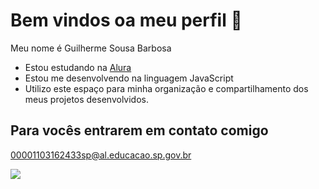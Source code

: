 # Bem vindos oa meu perfil 💙
 Meu nome é Guilherme Sousa Barbosa

 - Estou estudando na [Alura](https://alura.com.br)
- Estou me desenvolvendo na linguagem JavaScript
- Utilizo este espaço para minha organização e compartilhamento dos meus projetos desenvolvidos.

## Para vocês entrarem em contato comigo

00001103162433sp@al.educacao.sp.gov.br

![](https://media.tenor.com/-Ldvb953RvkAAAAi/bunny.gif)
